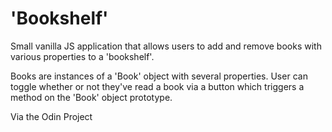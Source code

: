# 'Bookshelf'

Small vanilla JS application that allows users to add and remove books with various properties to a 'bookshelf'. 

Books are instances of a 'Book' object with several properties. User can toggle whether or not they've read a book via a button which triggers a method on the 'Book' object prototype.

Via the Odin Project
